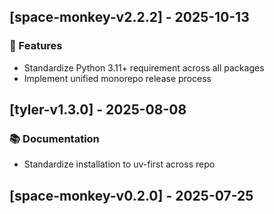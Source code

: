 ## [space-monkey-v2.2.2] - 2025-10-13

### 🚀 Features

- Standardize Python 3.11+ requirement across all packages
- Implement unified monorepo release process
## [tyler-v1.3.0] - 2025-08-08

### 📚 Documentation

- Standardize installation to uv-first across repo
## [space-monkey-v0.2.0] - 2025-07-25
